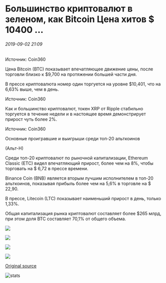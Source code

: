 # Большинство криптовалют в зеленом, как Bitcoin Цена хитов $ 10400 ...

###### 2019-09-02 21:09

Источник: Coin360

Цена Bitcoin (BTC) показывает впечатляющее движение цены, после торговли близко к $9,700 на протяжении большей части дня.

В прессе криптовалюта номер один торгуется на уровне $10,401, что на 6,63% выше, чем в день.

Источник: Coin360

Как и большинство криптовалют, токен XRP от Ripple стабильно торгуется в течение недели и в настоящее время демонстрирует прирост чуть более 2%.

Источник: Coin360

Основные проигравшие и выигрыши среди топ-20 альткоинов 

(Альт-Н)

Среди топ-20 криптовалют по рыночной капитализации, Ethereum Classic (ETC) видел впечатляющий прирост, более чем на 8%, чтобы торговать на $ 6,72 в прессе времени.

Binance Coin (BNB) является вторым лучшим исполнителем в топ-20 альткоинов, показывая прибыль более чем на 5,6% в торговле на $ 22,90.

В прессе, Litecoin (LTC) показывает наименьший прирост в день, только 1,33%.

Общая капитализация рынка криптовалют составляет более $265 млрд, при этом доля BTC составляет 70,1% от общего объема.

![](https://s3.cointelegraph.com/storage/uploads/view/c71361414eb5461a7af65b3651e2bc89.png)

![](https://s3.cointelegraph.com/storage/uploads/view/48a02eb896ffa85794013809e365b937.png)

![](https://s3.cointelegraph.com/storage/uploads/view/436afeb13bb87b486bb0248568410218.png)

![](https://s3.cointelegraph.com/storage/uploads/view/a259410ebb728454c6258932bf4748d5.png)

[Original source](https://cointelegraph.com/news/most-cryptocurrencies-in-the-green-as-bitcoin-price-hits-10-400)

![stats](https://c.statcounter.com/11760860/0/a89fa40b/1/ "stats")